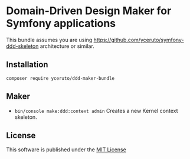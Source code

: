 # Domain-Driven Design Maker for Symfony applications

This bundle assumes you are using https://github.com/yceruto/symfony-ddd-skeleton architecture or similar.

## Installation

    composer require yceruto/ddd-maker-bundle

## Maker

 * `bin/console make:ddd:context admin` Creates a new Kernel context skeleton.

## License

This software is published under the [MIT License](LICENSE)

